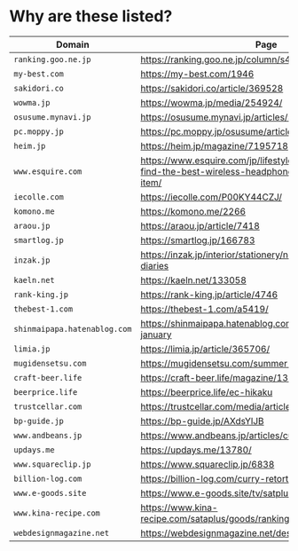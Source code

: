 # Why are these listed?

| Domain | Page | Note |
| ------ | ---- | ---- |
| `ranking.goo.ne.jp` | https://ranking.goo.ne.jp/column/s4603 |  |
| `my-best.com` | https://my-best.com/1946 |  |
| `sakidori.co` | https://sakidori.co/article/369528 |  |
| `wowma.jp` | https://wowma.jp/media/254924/ |  |
| `osusume.mynavi.jp` | https://osusume.mynavi.jp/articles/5437/ |  |
| `pc.moppy.jp` | https://pc.moppy.jp/osusume/articles/5 |  |
| `heim.jp` | https://heim.jp/magazine/7195718 |  |
| `www.esquire.com` | https://www.esquire.com/jp/lifestyle/a42273772/how-to-find-the-best-wireless-headphone-and-recommended-item/ |  |
| `iecolle.com` | https://iecolle.com/P00KY44CZJ/ |  |
| `komono.me` | https://komono.me/2266 |  |
| `araou.jp` | https://araou.jp/article/7418 |  |
| `smartlog.jp` | https://smartlog.jp/166783 |  |
| `inzak.jp` | https://inzak.jp/interior/stationery/notebook/recommended-diaries |  |
| `kaeln.net` | https://kaeln.net/133058 |  |
| `rank-king.jp` | https://rank-king.jp/article/4746 |  |
| `thebest-1.com` | https://thebest-1.com/a5419/ |  |
| `shinmaipapa.hatenablog.com` | https://shinmaipapa.hatenablog.com/entry/lego-2023-january |  |
| `limia.jp` | https://limia.jp/article/365706/ |  |
| `mugidensetsu.com` | https://mugidensetsu.com/summer-ipa/ |  |
| `craft-beer.life` | https://craft-beer.life/magazine/136979 |  |
| `beerprice.life` | https://beerprice.life/ec-hikaku |  |
| `trustcellar.com` | https://trustcellar.com/media/articles/215 |  |
| `bp-guide.jp` | https://bp-guide.jp/AXdsYlJB |  |
| `www.andbeans.jp` | https://www.andbeans.jp/articles/curry-0248/ |  |
| `updays.me` | https://updays.me/13780/ |  |
| `www.squareclip.jp` | https://www.squareclip.jp/6838 |  |
| `billion-log.com` | https://billion-log.com/curry-retort-recommend/ |  |
| `www.e-goods.site` | https://www.e-goods.site/tv/satplus221105_curry/ |  |
| `www.kina-recipe.com` | https://www.kina-recipe.com/sataplus/goods/ranking/20221105-1/ |  |
| `webdesignmagazine.net` | https://webdesignmagazine.net/design-electric-heater/ |  |
